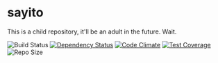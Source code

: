 # sayito

This is a child repository, it'll be an adult in the future. Wait.

![Build Status](https://travis-ci.org/Sornii/sayito.svg?branch=master)
[![Dependency Status](https://www.versioneye.com/user/projects/599cd0e86725bd13931075a8/badge.svg)](https://www.versioneye.com/user/projects/599cd0e86725bd13931075a8)
[![Code Climate](https://codeclimate.com/github/Sornii/sayito/badges/gpa.svg)](https://codeclimate.com/github/Sornii/sayito)
[![Test Coverage](https://codeclimate.com/github/Sornii/sayito/badges/coverage.svg)](https://codeclimate.com/github/Sornii/sayito)
![Repo Size](https://reposs.herokuapp.com/?path=Sornii/sayito)
